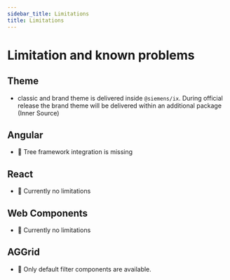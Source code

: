 ```yaml
---
sidebar_title: Limitations
title: Limitations
---
```


# Limitation and known problems

## Theme

- classic and brand theme is delivered inside `@siemens/ix`. During official release the brand theme will be delivered within an additional package (Inner Source)

## Angular

- 🚧 Tree framework integration is missing

## React

- 🎉 Currently no limitations

## Web Components

- 🎉 Currently no limitations

## AGGrid

- 🚧 Only default filter components are available.
